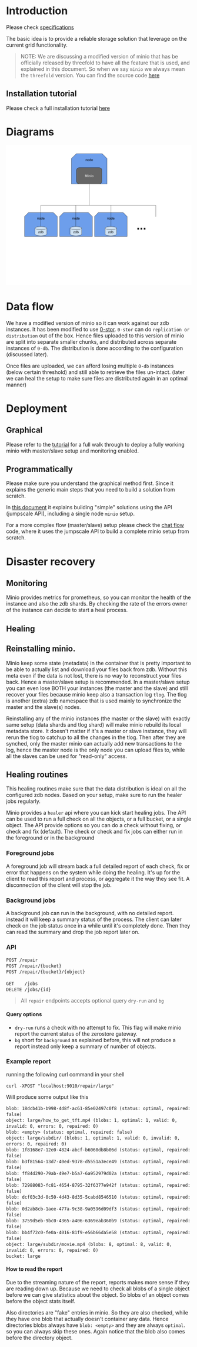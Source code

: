 # Introduction
Please check [specifications](https://docs.google.com/document/d/1HzyElPiy3NTELSiYvAaJ47tMAr0-smBjbdJNcASJ5KU/edit#heading=h.ktkmsaklxsca)

The basic idea is to provide a reliable storage solution that leverage on the current grid functionality.

> NOTE: We are discussing a modified version of minio that has be officially released by threefold to have all the feature that is used, and explained in this document. So when we say `minio` we always mean the `threefold` version. You can find the source code [here](https://github.com/threefoldtech/minio)

## Installation tutorial
Please check a full installation tutorial [here](tutorial.md)
# Diagrams
![Minio Arch](../../img/minio-arch.png)


# Data flow
We have a modified version of minio so it can work against our zdb instances. It has been modified to use [0-stor](https://github.com/threefoldtech/0-stor). `0-stor` can do `replication or distribution` out of the box. Hence files uploaded to this version of minio are split into separate smaller chunks, and distributed across separate instances of `0-db`. The distribution is done according to the configuration (discussed later).

Once files are uploaded, we can afford losing multiple `0-db` instances (below certain threshold) and still able to retrieve the files un-intact. (later we can heal the setup to make sure files are distributed again in an optimal manner)

# Deployment
## Graphical
Please refer to the [tutorial](tutorial.md) for a full walk through to deploy a fully working minio with master/slave setup and monitoring enabled.

## Programmatically
Please make sure you understand the graphical method first. Since it explains the generic main steps that you need to build a solution from scratch.

In [this document](https://github.com/threefoldtech/jumpscaleX_libs/blob/development/JumpscaleLibs/sal/zosv2/readme.md) it explains building "simple" solutions using the API (jumpscale API), including a single node `minio` setup.

For a more complex flow (master/slave) setup please check the [chat flow](https://github.com/threefoldtech/jumpscaleX_threebot/blob/development/ThreeBotPackages/tfgrid_solutions/tfgrid_solutions/chatflows/minio_deploy.py) code, where it uses the jumpscale API to build a complete minio setup from scratch.

# Disaster recovery
## Monitoring
Minio provides metrics for prometheus, so you can monitor the health of the instance and also the zdb shards. By checking the rate of the errors owner of the instance can decide to start a heal process.

## Healing
## Reinstalling minio.
Minio keep some state (metadata) in the container that is pretty important to be able to actually list and download your files back from zdb. Without this meta even if the data is not lost, there is no way to reconstruct your files back. Hence a master/slave setup is recommended. In a master/slave setup you can even lose BOTH your instances (the master and the slave) and still recover your files because minio keep also a transaction log `tlog`. The tlog is another (extra) zdb namespace that is used mainly to synchronize the master and the slave(s) nodes.

Reinstalling any of the minio instances (the master or the slave) with exactly same setup (data shards and tlog shard) will make minio rebuild its local metadata store. It doesn't matter if it's a master or slave instance, they will rerun the tlog to catchup to all the changes in the tlog. Then after they are synched, only the master minio can actually add new transactions to the log, hence the master node is the only node you can upload files to, while all the slaves can be used for "read-only" access.

## Healing routines
This healing routines make sure that the data distribution is ideal on all the configured zdb nodes. Based on your setup, make sure to run the healer jobs regularly.

Minio provides a `healer` api where you can kick start healing jobs.
The API  can be used to run a full check on all the objects, or a full bucket, or a single object.
The API provide options so you can do a check without fixing, or check and fix (default). The check or check and fix jobs can either run in the foreground
or in the background

### Foreground jobs
A foreground job will stream back a full detailed report of each check, fix or error that happens on the system while doing the healing. It's up for the client to read this report and process, or aggregate it the way they see fit. A disconnection of the client will stop the job.
### Background jobs
A background job can run in the background, with no detailed report. instead it will keep a summary status of the process. The client can later check on the job status once in a while until it's completely done. Then they can read the summary and drop the job report later on.

### API
```
POST /repair
POST /repair/{bucket}
POST /repair/{bucket}/{object}

GET    /jobs
DELETE /jobs/{id}
```

> All `repair` endpoints accepts optional query `dry-run` and `bg`

#### Query options
- `dry-run` runs a check with no attempt to fix. This flag will make minio report the current status of the zerostore gateway.
- `bg` short for `background` as explained before, this will not produce a report instead only keep a summary of number of objects.

### Example report
running the following curl command in your shell
```
curl -XPOST "localhost:9010/repair/large"
```

Will produce some output like this

```
blob: 18dcb41b-b998-4d8f-ac61-85e02497c0f8 (status: optimal, repaired: false)
object: large/how_to_get_tft.mp4 (blobs: 1, optimal: 1, valid: 0, invalid: 0, errors: 0, repaired: 0)
blob: <empty> (status: optimal, repaired: false)
object: large/subdir/ (blobs: 1, optimal: 1, valid: 0, invalid: 0, errors: 0, repaired: 0)
blob: 1f8168e7-12e0-4824-abcf-b6060db8b06d (status: optimal, repaired: false)
blob: b3f81564-13d7-40ed-9378-d5551a3ece49 (status: optimal, repaired: false)
blob: ff84d290-79ab-49e7-b5a7-6a952979d02a (status: optimal, repaired: false)
blob: 72988083-fc81-4654-8795-32f6377e942f (status: optimal, repaired: false)
blob: dcf03c3d-0c50-4d43-8d35-5cabd8546510 (status: optimal, repaired: false)
blob: 0d2ab8cb-1aee-477a-9c38-9a0596d09df3 (status: optimal, repaired: false)
blob: 3759d5eb-9bc0-4365-a406-6369eab360b9 (status: optimal, repaired: false)
blob: bb4f72c0-fe0a-4016-81f9-e56b66da5e58 (status: optimal, repaired: false)
object: large/subdir/movie.mp4 (blobs: 8, optimal: 8, valid: 0, invalid: 0, errors: 0, repaired: 0)
bucket: large
```

#### How to read the report
Due to the streaming nature of the report, reports makes more sense if they are reading down up. Because we need to check all blobs of a single object before we can give statistics about the object. So blobs of an object comes before the object stats itself.

Also directories are "fake" entries in minio. So they are also checked, while they have one blob that actually doesn't container any data. Hence directories blobs always have `blob: <empty>` and they are always `optimal`. so you can always skip these ones. Again notice that the blob also comes before the directory object.
